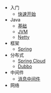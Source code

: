 <!-- _navbar.md -->
* 入门
  * [快速开始](/guide/readme.md)
* Java
  * [基础](/doc/java/base.md)
  * [JVM](/doc/java/jvm.md)
  * [Netty](/doc/java/netty.md)
* 框架
  * [Spring](/doc/spring/index.md)
* 分布式
  * [Spring Cloud](/doc/cloud/spring-cloud.md)
  * [Dubbo](/doc/cloud/dubbo.md)
* 中间件
  * [消息中间件](/doc/middle/mq.md)
* 网络



